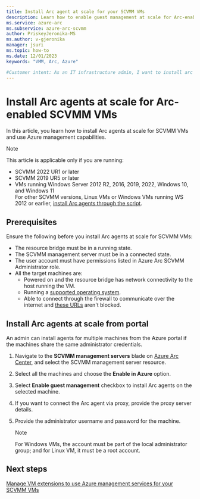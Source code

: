```yaml
---
title: Install Arc agent at scale for your SCVMM VMs
description: Learn how to enable guest management at scale for Arc-enabled SCVMM VMs. 
ms.service: azure-arc
ms.subservice: azure-arc-scvmm
author: PriskeyJeronika-MS
ms.author: v-gjeronika
manager: jsuri
ms.topic: how-to 
ms.date: 12/01/2023
keywords: "VMM, Arc, Azure"

#Customer intent: As an IT infrastructure admin, I want to install arc agents to use Azure management services for SCVMM VMs.
---
```


# Install Arc agents at scale for Arc-enabled SCVMM VMs

In this article, you learn how to install Arc agents at scale for SCVMM VMs and use Azure management capabilities.

>[!NOTE]
>This article is applicable only if you are running:  
>- SCVMM 2022 UR1 or later
>- SCVMM 2019 UR5 or later
>- VMs running Windows Server 2012 R2, 2016, 2019, 2022, Windows 10, and Windows 11  
>For other SCVMM versions, Linux VMs or Windows VMs running WS 2012 or earlier, [install Arc agents through the script](https://learn.microsoft.com/azure/azure-arc/system-center-virtual-machine-manager/install-arc-agents-using-script).

## Prerequisites

Ensure the following before you install Arc agents at scale for SCVMM VMs:

- The resource bridge must be in a running state.
- The SCVMM management server must be in a connected state.
- The user account must have permissions listed in Azure Arc SCVMM Administrator role.
- All the target machines are:
    - Powered on and the resource bridge has network connectivity to the host running the VM.
    - Running a [supported operating system](/azure/azure-arc/servers/prerequisites#supported-operating-systems).
    - Able to connect through the firewall to communicate over the internet and [these URLs](/azure/azure-arc/servers/network-requirements?tabs=azure-cloud#urls) aren't blocked.

## Install Arc agents at scale from portal

An admin can install agents for multiple machines from the Azure portal if the machines share the same administrator credentials.

1. Navigate to the **SCVMM management servers** blade on [Azure Arc Center](https://ms.portal.azure.com/#view/Microsoft_Azure_HybridCompute/AzureArcCenterBlade/~/overview), and select the SCVMM management server resource.
2. Select all the machines and choose the **Enable in Azure** option.
3. Select **Enable guest management** checkbox to install Arc agents on the selected machine.
4. If you want to connect the Arc agent via proxy, provide the proxy server details.
5. Provide the administrator username and password for the machine.

    >[!Note]
    > For Windows VMs, the account must be part of the local administrator group; and for Linux VM, it must be a root account.

## Next steps

[Manage VM extensions to use Azure management services for your SCVMM VMs](../servers/manage-vm-extensions.md)